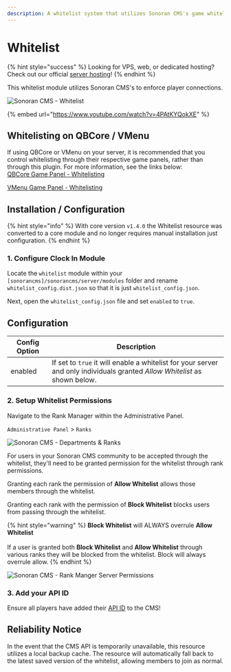 ```yaml
---
description: A whitelist system that utilizes Sonoran CMS's game whitelist system.
---
```


# Whitelist

{% hint style="success" %}
Looking for VPS, web, or dedicated hosting? Check out our official [server hosting](../../../../../other-products/server-hosting.md)!
{% endhint %}

This whitelist module utilizes Sonoran CMS's to enforce player connections.

![Sonoran CMS - Whitelist](../../../../../.gitbook/assets/CMS\_Whitelist.png)

{% embed url="https://www.youtube.com/watch?v=4PAtKYQokXE" %}

## Whitelisting on QBCore / VMenu

If using QBCore or VMenu on your server, it is recommended that you control whitelisting through their respective game panels, rather than through this plugin. For more information, see the links below:\
[QBCore Game Panel - Whitelisting](../../../../qb-core-game-panel/using-the-game-panel/whitelist.md)&#x20;

[VMenu Game Panel - Whitelisting](../../../../vmenu-game-panel/using-the-game-panel/whitelist.md)

## Installation / Configuration

{% hint style="info" %}
With core version `v1.4.0` the Whitelist resource was converted to a core module and no longer requires manual installation just configuration.
{% endhint %}

### 1. Configure Clock In Module

Locate the `whitelist` module within your `[sonorancms]/sonorancms/server/modules` folder and rename `whitelist_config.dist.json` so that it is just `whitelist_config.json`.&#x20;

Next, open the `whitelist_config.json` file and set `enabled` to `true`.

## Configuration

| Config Option | Description                                                                                                                |
| ------------- | -------------------------------------------------------------------------------------------------------------------------- |
| enabled       | If set to `true` it will enable a whitelist for your server and only individuals granted _Allow Whitelist_ as shown below. |

### 2. Setup Whitelist Permissions

Navigate to the Rank Manager within the Administrative Panel.

`Administrative Panel` > `Ranks`

![Sonoran CMS - Departments & Ranks](../../../../../.gitbook/assets/CMS\_DeptRankOverviewFull.png)

For users in your Sonoran CMS community to be accepted through the whitelist, they'll need to be granted permission for the whitelist through rank permissions.

Granting each rank the permission of **Allow Whitelist** allows those members through the whitelist.

Granting each rank with the permission of **Block Whitelist** blocks users from passing through the whitelist.

{% hint style="warning" %}
**Block Whitelist** will ALWAYS overrule **Allow Whitelist**\
\
If a user is granted both **Block Whitelist** and **Allow Whitelist** through various ranks they will be blocked from the whitelist. Block will always overrule allow.
{% endhint %}

![Sonoran CMS - Rank Manger Server Permissions](../../../../../.gitbook/assets/CMS\_WhitelistPerms.png)

### 3. Add your API ID

Ensure all players have added their [API ID](../../../../../developer-api-documentation/api-integration/getting-started/api-id-system.md) to the CMS!

## Reliability Notice

In the event that the CMS API is temporarily unavailable, this resource utilizes a local backup cache. The resource will automatically fall back to the latest saved version of the whitelist, allowing members to join as normal.
